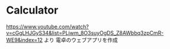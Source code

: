 # Calculator
https://www.youtube.com/watch?v=cGgLHJGyS34&list=PLjwm_8O3suyOgDS_Z8AWbbq3zpCmR-WE9&index=12 より
電卓のウェブアプリを作成
